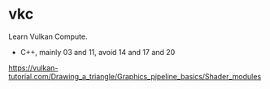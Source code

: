 # vkc

Learn Vulkan Compute.

- C++, mainly 03 and 11, avoid 14 and 17 and 20


https://vulkan-tutorial.com/Drawing_a_triangle/Graphics_pipeline_basics/Shader_modules